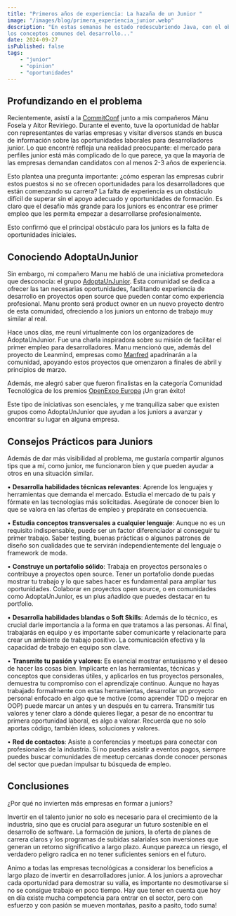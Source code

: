 ```yaml
---
title: "Primeros años de experiencia: La hazaña de un Junior "
image: "/images/blog/primera_experiencia_junior.webp"
description: "En estas semanas he estado redescubriendo Java, con el objetivo de pulir las bases y practicar muchos de 
los conceptos comunes del desarrollo..."
date: 2024-09-27
isPublished: false
tags:
    - "junior"
    - "opinion"
    - "oportunidades"
---
```


## Profundizando en el problema
Recientemente, asistí a la [CommitConf](https://commit-conf.com/) junto a mis compañeros Mánu Fosela y Aitor Reviriego. 
Durante el evento, tuve la oportunidad de hablar con representantes de varias empresas y visitar diversos stands en busca 
de información sobre las oportunidades laborales para desarrolladores junior. Lo que encontré refleja una realidad 
preocupante: el mercado para perfiles junior está más complicado de lo que parece, ya que la mayoría de las empresas 
demandan candidatos con al menos 2-3 años de experiencia.

Esto plantea una pregunta importante: ¿cómo esperan las empresas cubrir estos puestos si no se ofrecen oportunidades 
para los desarrolladores que están comenzando su carrera? La falta de experiencia es un obstáculo difícil de superar sin
el apoyo adecuado y oportunidades de formación. Es claro que el desafío más grande para los juniors es encontrar ese 
primer empleo que les permita empezar a desarrollarse profesionalmente.

Esto confirmó que el principal obstáculo para los juniors es la falta de oportunidades iniciales.

## Conociendo AdoptaUnJunior
Sin embargo, mi compañero Manu me habló de una iniciativa prometedora que desconocía: el grupo [AdoptaUnJunior](https://www.linkedin.com/company/adoptaunjunior/). 
Esta comunidad se dedica a ofrecer las tan necesarias oportunidades, facilitando experiencia de desarrollo en proyectos
open source que pueden contar como experiencia profesional. Manu pronto será product owner en un nuevo proyecto dentro 
de esta comunidad, ofreciendo a los juniors un entorno de trabajo muy similar al real.

Hace unos días, me reuní virtualmente con los organizadores de AdoptaUnJunior. Fue una charla inspiradora sobre su 
misión de facilitar el primer empleo para desarrolladores. Manu mencionó que, además del proyecto de Leanmind, 
empresas como [Manfred](https://www.getmanfred.com/) apadrinarán a la comunidad, apoyando estos proyectos que 
omenzaron a finales de abril y principios de marzo.

Además, me alegró saber que fueron finalistas en la categoría Comunidad Tecnológica de los premios [OpenExpo Europa](https://openexpoeurope.com/es/) 
¡Un gran éxito!

Este tipo de iniciativas son esenciales, y me tranquiliza saber que existen grupos como AdoptaUnJunior que ayudan a los 
juniors a avanzar y encontrar su lugar en alguna empresa.

## Consejos Prácticos para Juniors
Además de dar más visibilidad al problema, me gustaría compartir algunos tips que a mí, como junior, me funcionaron bien
y que pueden ayudar a otros en una situación similar.

• **Desarrolla habilidades técnicas relevantes**: Aprende los lenguajes y herramientas que demanda el mercado. 
Estudia el mercado de tu país y fórmate en las tecnologías más solicitadas. Asegúrate de conocer bien lo que se valora 
en las ofertas de empleo y prepárate en consecuencia.

• **Estudia conceptos transversales a cualquier lenguaje**: Aunque no es un requisito indispensable, puede ser un factor
diferenciador al conseguir tu primer trabajo. Saber testing, buenas prácticas o algunos patrones de diseño son cualidades
que te servirán independientemente del lenguaje o framework de moda.

• **Construye un portafolio sólido**: Trabaja en proyectos personales o contribuye a proyectos open source. Tener un 
portafolio donde puedas mostrar tu trabajo y lo que sabes hacer es fundamental para ampliar tus oportunidades. Colaborar 
en proyectos open source, o en comunidades como AdoptaUnJunior, es un plus añadido que puedes destacar en tu portfolio.

• **Desarrolla habilidades blandas o Soft Skills**: Además de lo técnico, es crucial darle importancia a la forma en que
tratamos a las personas. Al final, trabajarás en equipo y es importante saber comunicarte y relacionarte para crear un 
ambiente de trabajo positivo. La comunicación efectiva y la capacidad de trabajo en equipo son clave.

• **Transmite tu pasión y valores**: Es esencial mostrar entusiasmo y el deseo de hacer las cosas bien. Implicarte en 
las herramientas, técnicas y conceptos que consideras útiles, y aplicarlos en tus proyectos personales, demuestra tu 
compromiso con el aprendizaje continuo. Aunque no hayas trabajado formalmente con estas herramientas, desarrollar un 
proyecto personal enfocado en algo que te motive (como aprender TDD o mejorar en OOP) puede marcar un antes y un después
en tu carrera. Transmitir tus valores y tener claro a dónde quieres llegar, a pesar de no encontrar tu primera oportunidad
laboral, es algo a valorar. Recuerda que no solo aportas código, también ideas, soluciones y valores.

• **Red de contactos**: Asiste a conferencias y meetups para conectar con profesionales de la industria. Si no puedes 
asistir a eventos pagos, siempre puedes buscar comunidades de meetup cercanas donde conocer personas del sector que 
puedan impulsar tu búsqueda de empleo.

## Conclusiones
¿Por qué no invierten más empresas en formar a juniors?

Invertir en el talento junior no solo es necesario para el crecimiento de la industria, sino que es crucial para asegurar
un futuro sostenible en el desarrollo de software. La formación de juniors, la oferta de planes de carrera claros y los 
programas de subidas salariales son inversiones que generan un retorno significativo a largo plazo. Aunque parezca un 
riesgo, el verdadero peligro radica en no tener suficientes seniors en el futuro.

Animo a todas las empresas tecnológicas a considerar los beneficios a largo plazo de invertir en desarrolladores junior.
A los juniors a aprovechar cada oportunidad para demostrar su valía, es importante no desmotivarse si no se consigue 
trabajo en poco tiempo. Hay que tener en cuenta que hoy en día existe mucha competencia para entrar en el sector, 
pero con esfuerzo y con pasión se mueven montañas, pasito a pasito, todo suma!